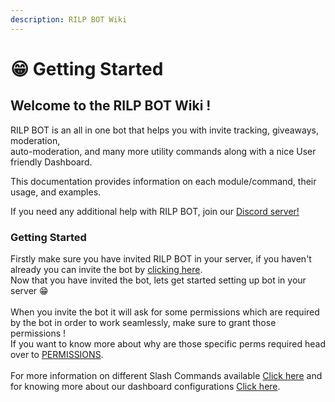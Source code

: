 ```yaml
---
description: RILP BOT Wiki
---
```


# 😁 Getting Started

## Welcome to the RILP BOT Wiki !

RILP BOT is an all in one bot that helps you with invite tracking, giveaways, moderation, \
auto-moderation, and many more utility commands along with a nice User friendly Dashboard.

This documentation provides information on each module/command, their usage, and examples.

If you need any additional help with RILP BOT, join our [Discord server!](https://rilp-bot.tech/support)

### Getting Started

Firstly make sure you have invited RILP BOT in your server, if you haven't already you can invite the bot by [clicking here](https://rilp-bot.tech/invite).\
Now that you have invited the bot, lets get started setting up bot in your server :grin:\
\
When you invite the bot it will ask for some permissions which are required by the bot in order to work seamlessly, make sure to grant those permissions !\
If you want to know more about why are those specific perms required head over to [PERMISSIONS](getting-started/permissions.md).\
\
For more information on different Slash Commands available [Click here](broken-reference) and for knowing more about our dashboard configurations [Click here](broken-reference).
